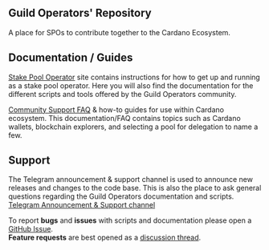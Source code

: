 ## Guild Operators' Repository
A place for SPOs to contribute together to the Cardano Ecosystem. 

## Documentation / Guides
[Stake Pool Operator](https://cardano-community.github.io/guild-operators) site contains instructions for how to get up and running as a stake pool operator. Here you will also find the documentation for the different scripts and tools offered by the Guild Operators community.

[Community Support FAQ](https://cardano-community.github.io/support-faq) & how-to guides for use within Cardano ecosystem. This documentation/FAQ contains topics such as Cardano wallets, blockchain explorers, and selecting a pool for delegation to name a few. 

## Support
The Telegram announcement & support channel is used to announce new releases and changes to the code base. This is also the place to ask general questions regarding the Guild Operators documentation and scripts.  
[Telegram Announcement & Support channel](https://t.me/guild_operators_official)

To report **bugs** and **issues** with scripts and documentation please open a [GitHub Issue](https://github.com/cardano-community/guild-operators/issues/new/choose).  
**Feature requests** are best opened as a [discussion thread](https://github.com/cardano-community/guild-operators/discussions/new).
